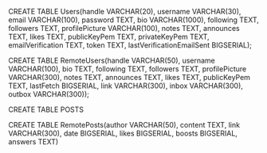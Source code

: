 CREATE TABLE Users(handle VARCHAR(20), username VARCHAR(30), email VARCHAR(100), password TEXT, bio VARCHAR(1000), following TEXT, followers TEXT, profilePicture VARCHAR(100), notes TEXT, announces TEXT, likes TEXT, publicKeyPem TEXT, privateKeyPem TEXT, emailVerification TEXT, token TEXT, lastVerificationEmailSent BIGSERIAL);

CREATE TABLE RemoteUsers(handle VARCHAR(50), username VARCHAR(100), bio TEXT, following TEXT, followers TEXT, profilePicture VARCHAR(300), notes TEXT, announces TEXT, likes TEXT, publicKeyPem TEXT, lastFetch BIGSERIAL, link VARCHAR(300), inbox VARCHAR(300), outbox VARCHAR(300));


CREATE TABLE POSTS

CREATE TABLE RemotePosts(author VARCHAR(50), content TEXT, link VARCHAR(300), date BIGSERIAL, likes BIGSERIAL, boosts BIGSERIAL, answers TEXT)